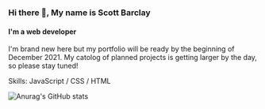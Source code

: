 ### Hi there 👋, My name is Scott Barclay
#### I'm a web developer

I'm brand new here but my portfolio will be ready by the beginning of December 2021. My catolog of planned projects is getting larger by the day, so please stay tuned! 

Skills: JavaScript / CSS / HTML







![Anurag's GitHub stats](https://github-readme-stats.vercel.app/api?username=sbrcly&theme=gruvbox&show_icons=true)

